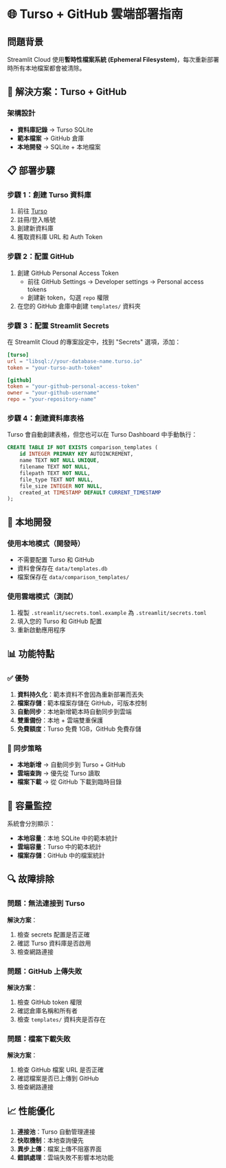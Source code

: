 # 🌐 Turso + GitHub 雲端部署指南

## 問題背景
Streamlit Cloud 使用**暫時性檔案系統 (Ephemeral Filesystem)**，每次重新部署時所有本地檔案都會被清除。

## 🚀 解決方案：Turso + GitHub

### 架構設計
- **資料庫記錄** → Turso SQLite
- **範本檔案** → GitHub 倉庫
- **本地開發** → SQLite + 本地檔案

## 📋 部署步驟

### 步驟 1：創建 Turso 資料庫

1. 前往 [Turso](https://turso.tech/)
2. 註冊/登入帳號
3. 創建新資料庫
4. 獲取資料庫 URL 和 Auth Token

### 步驟 2：配置 GitHub

1. 創建 GitHub Personal Access Token
   - 前往 GitHub Settings → Developer settings → Personal access tokens
   - 創建新 token，勾選 `repo` 權限
2. 在您的 GitHub 倉庫中創建 `templates/` 資料夾

### 步驟 3：配置 Streamlit Secrets

在 Streamlit Cloud 的專案設定中，找到 "Secrets" 選項，添加：

```toml
[turso]
url = "libsql://your-database-name.turso.io"
token = "your-turso-auth-token"

[github]
token = "your-github-personal-access-token"
owner = "your-github-username"
repo = "your-repository-name"
```

### 步驟 4：創建資料庫表格

Turso 會自動創建表格，但您也可以在 Turso Dashboard 中手動執行：

```sql
CREATE TABLE IF NOT EXISTS comparison_templates (
    id INTEGER PRIMARY KEY AUTOINCREMENT,
    name TEXT NOT NULL UNIQUE,
    filename TEXT NOT NULL,
    filepath TEXT NOT NULL,
    file_type TEXT NOT NULL,
    file_size INTEGER NOT NULL,
    created_at TIMESTAMP DEFAULT CURRENT_TIMESTAMP
);
```

## 🔧 本地開發

### 使用本地模式（開發時）
- 不需要配置 Turso 和 GitHub
- 資料會保存在 `data/templates.db`
- 檔案保存在 `data/comparison_templates/`

### 使用雲端模式（測試）
1. 複製 `.streamlit/secrets.toml.example` 為 `.streamlit/secrets.toml`
2. 填入您的 Turso 和 GitHub 配置
3. 重新啟動應用程序

## 📊 功能特點

### ✅ 優勢
1. **資料持久化**：範本資料不會因為重新部署而丟失
2. **檔案存儲**：範本檔案存儲在 GitHub，可版本控制
3. **自動同步**：本地新增範本時自動同步到雲端
4. **雙重備份**：本地 + 雲端雙重保護
5. **免費額度**：Turso 免費 1GB，GitHub 免費存儲

### 🔄 同步策略
- **本地新增** → 自動同步到 Turso + GitHub
- **雲端查詢** → 優先從 Turso 讀取
- **檔案下載** → 從 GitHub 下載到臨時目錄

## 🎯 容量監控

系統會分別顯示：
- **本地容量**：本地 SQLite 中的範本統計
- **雲端容量**：Turso 中的範本統計
- **檔案存儲**：GitHub 中的檔案統計

## 🔍 故障排除

### 問題：無法連接到 Turso
**解決方案**：
1. 檢查 secrets 配置是否正確
2. 確認 Turso 資料庫是否啟用
3. 檢查網路連接

### 問題：GitHub 上傳失敗
**解決方案**：
1. 檢查 GitHub token 權限
2. 確認倉庫名稱和所有者
3. 檢查 `templates/` 資料夾是否存在

### 問題：檔案下載失敗
**解決方案**：
1. 檢查 GitHub 檔案 URL 是否正確
2. 確認檔案是否已上傳到 GitHub
3. 檢查網路連接

## 📈 性能優化

1. **連接池**：Turso 自動管理連接
2. **快取機制**：本地查詢優先
3. **異步上傳**：檔案上傳不阻塞界面
4. **錯誤處理**：雲端失敗不影響本地功能 